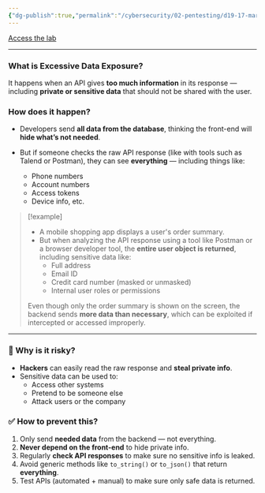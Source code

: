 ```yaml
---
{"dg-publish":true,"permalink":"/cybersecurity/02-pentesting/d19-17-mar/owasp-api-security-top-10-1/v3-excessive-data-exposure/"}
---
```


[Access the lab](https://tryhackme.com/room/owaspapisecuritytop105w)

---
### **What is Excessive Data Exposure?**

It happens when an API gives **too much information** in its response — including **private or sensitive data** that should not be shared with the user.

### **How does it happen?**

- Developers send **all data from the database**, thinking the front-end will **hide what’s not needed**.

- But if someone checks the raw API response (like with tools such as Talend or Postman), they can see **everything** — including things like:
    - Phone numbers
    - Account numbers
    - Access tokens
    - Device info, etc.

> [!example]
> 
> - A mobile shopping app displays a user's order summary.
> - But when analyzing the API response using a tool like Postman or a browser developer tool, the **entire user object is returned**, including sensitive data like:
>     - Full address
>     - Email ID
>     - Credit card number (masked or unmasked)
>     - Internal user roles or permissions
>         
> Even though only the order summary is shown on the screen, the backend sends **more data than necessary**, which can be exploited if intercepted or accessed improperly.

---
### **🎯 Why is it risky?**

- **Hackers** can easily read the raw response and **steal private info**.
- Sensitive data can be used to:
    - Access other systems
    - Pretend to be someone else
    - Attack users or the company


### **✅ How to prevent this?**

1. Only send **needed data** from the backend — not everything.
2. **Never depend on the front-end** to hide private info.
3. Regularly **check API responses** to make sure no sensitive info is leaked.
4. Avoid generic methods like `to_string()` or `to_json()` that return **everything**.
5. Test APIs (automated + manual) to make sure only safe data is returned.